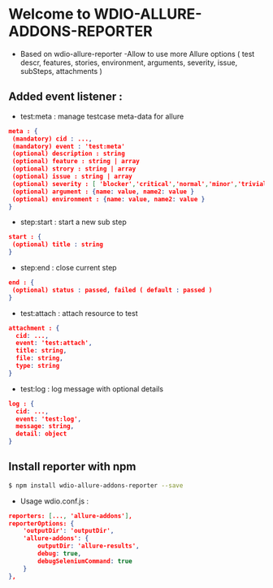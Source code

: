
# Welcome to WDIO-ALLURE-ADDONS-REPORTER
- Based on wdio-allure-reporter
-Allow to use more Allure options ( test descr, features, stories, environment, arguments, severity, issue, subSteps, attachments )


## Added event listener :


- test:meta  :  manage testcase meta-data for allure
```json
meta : {
 (mandatory) cid : ...,
 (mandatory) event : 'test:meta'
 (optional) description : string
 (optional) feature : string | array
 (optional) strory : string | array
 (optional) issue : string | array
 (optional) severity : [ 'blocker','critical','normal','minor','trivial' ]
 (optional) argument : {name: value, name2: value }
 (optional) environment : {name: value, name2: value }
}
```
      

- step:start   : start a new sub step

```json
start : {
 (optional) title : string
}
```
  

- step:end   :  close current step

```json
end : {
 (optional) status : passed, failed ( default : passed )
}
```

- test:attach   : attach resource to test 

```json
attachment : {
  cid: ...,
  event: 'test:attach',
  title: string,
  file: string,
  type: string
}
```

- test:log   : log message with optional details

```json
log : {
  cid: ...,
  event: 'test:log',
  message: string,
  detail: object
}
```


## Install reporter with npm

```bash
$ npm install wdio-allure-addons-reporter --save
```
  
- Usage wdio.conf.js :

```json
reporters: [..., 'allure-addons'],
reporterOptions: {
    'outputDir': 'outputDir',
    'allure-addons': {
        outputDir: 'allure-results',
        debug: true,
        debugSeleniumCommand: true
    }
}, 
```
